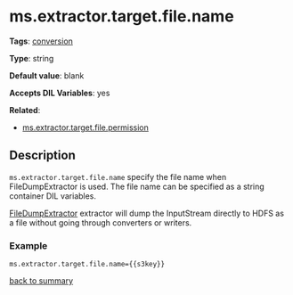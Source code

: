 # ms.extractor.target.file.name

**Tags**: 
[conversion](categories.md#conversion-properties)

**Type**: string

**Default value**: blank

**Accepts DIL Variables**: yes

**Related**:
- [ms.extractor.target.file.permission](ms.extractor.target.file.permission.md)

## Description

`ms.extractor.target.file.name` specify the file name when 
FileDumpExtractor is used. The file name can be specified as a
string container DIL variables. 

[FileDumpExtractor](https://github.com/linkedin/data-integration-library/blob/master/docs/components/FileDumpExtractor.md) 
extractor will dump the InputStream directly to HDFS as a file 
without going through converters or writers.

### Example

`ms.extractor.target.file.name={{s3key}}`

[back to summary](summary.md#msextractortargetfilename)
